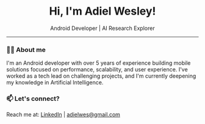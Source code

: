 <h1 align="center">Hi, I'm Adiel Wesley!</h1>

<p align="center">
  Android Developer | AI Research Explorer
</p>

---

### 👨‍💻 About me

I'm an Android developer with over 5 years of experience building mobile solutions focused on performance, scalability, and user experience. I've worked as a tech lead on challenging projects, and I'm currently deepening my knowledge in Artificial Intelligence.

### 📫 Let's connect?

Reach me at: [LinkedIn](https://www.linkedin.com/in/adielwesley) | adielwes@gmail.com
